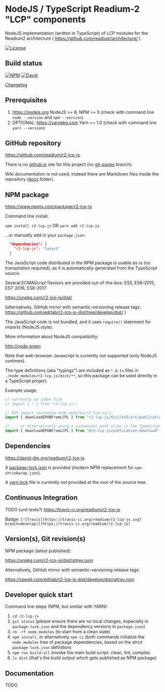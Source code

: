 # NodeJS / TypeScript Readium-2 "LCP" components

NodeJS implementation (written in TypeScript) of LCP modules for the Readium2 architecture ( https://github.com/readium/architecture/ ).

[![License](https://img.shields.io/badge/License-BSD%203--Clause-blue.svg)](/LICENSE)

## Build status

[![NPM](https://img.shields.io/npm/v/r2-lcp-js.svg)](https://www.npmjs.com/package/r2-lcp-js) [![David](https://david-dm.org/readium/r2-lcp-js/status.svg)](https://david-dm.org/readium/r2-lcp-js)

[Changelog](/CHANGELOG.md)

## Prerequisites

1) https://nodejs.org NodeJS >= 8, NPM >= 5 (check with command line `node --version` and `npm --version`)
2) OPTIONAL: https://yarnpkg.com Yarn >= 1.0 (check with command line `yarn --version`)

## GitHub repository

https://github.com/readium/r2-lcp-js

There is no [github.io](https://readium.github.io/r2-lcp-js) site for this project (no [gh-pages](https://github.com/readium/r2-lcp-js/tree/gh-pages) branch).

Wiki documentation is not used, instead there are Markdown files inside the repository ([docs](https://github.com/readium/r2-lcp-js/tree/develop/docs) folder).

## NPM package

https://www.npmjs.com/package/r2-lcp-js

Command line install:

`npm install r2-lcp-js`
OR
`yarn add r2-lcp-js`

...or manually add in your `package.json`:
```json
  "dependencies": {
    "r2-lcp-js": "latest"
  }
```

The JavaScript code distributed in the NPM package is usable as-is (no transpilation required), as it is automatically-generated from the TypeScript source.

Several ECMAScript flavours are provided out-of-the-box: ES5, ES6-2015, ES7-2016, ES8-2017:

https://unpkg.com/r2-lcp-js/dist/

(alternatively, GitHub mirror with semantic-versioning release tags: https://github.com/edrlab/r2-lcp-js-dist/tree/develop/dist/ )

The JavaScript code is not bundled, and it uses `require()` statement for imports (NodeJS style).

More information about NodeJS compatibility:

http://node.green

Note that web-browser Javascript is currently not supported (only NodeJS runtimes).

The type definitions (aka "typings") are included as `*.d.ts` files in `./node_modules/r2-lcp-js/dist/**`, so this package can be used directly in a TypeScript project.

Example usage:

```javascript
// currently no index file
// import { * } from "r2-lcp-js";

// ES5 import (assuming node_modules/r2-lcp-js/):
import { downloadEPUBFromLCPL } from "r2-lcp-js/dist/es5/src/publication-download";

// ... or alternatively using a convenient path alias in the TypeScript config (+ WebPack etc.):
import { downloadEPUBFromLCPL } from "@r2-lcp-js/publication-download";
```

## Dependencies

https://david-dm.org/readium/r2-lcp-js

A [package-lock.json](https://github.com/readium/r2-lcp-js/blob/develop/package-lock.json) is provided (modern NPM replacement for `npm-shrinkwrap.json`).

A [yarn.lock](https://github.com/readium/r2-lcp-js/blob/develop/yarn.lock) file is currently *not* provided at the root of the source tree.

## Continuous Integration

TODO (unit tests?)
https://travis-ci.org/readium/r2-lcp-js

Badge: `[![Travis](https://travis-ci.org/readium/r2-lcp-js.svg?branch=develop)](https://travis-ci.org/readium/r2-lcp-js)`

## Version(s), Git revision(s)

NPM package (latest published):

https://unpkg.com/r2-lcp-js/dist/gitrev.json

Alternatively, GitHub mirror with semantic-versioning release tags:

https://rawgit.com/edrlab/r2-lcp-js-dist/develop/dist/gitrev.json

## Developer quick start

Command line steps (NPM, but similar with YARN):

1) `cd r2-lcp-js`
2) `git status` (please ensure there are no local changes, especially in `package-lock.json` and the dependency versions in `package.json`)
3) `rm -rf node_modules` (to start from a clean slate)
4) `npm install`, or alternatively `npm ci` (both commands initialize the `node_modules` tree of package dependencies, based on the strict `package-lock.json` definition)
5) `npm run build:all` (invoke the main build script: clean, lint, compile)
6) `ls dist` (that's the build output which gets published as NPM package)

## Documentation

TODO
